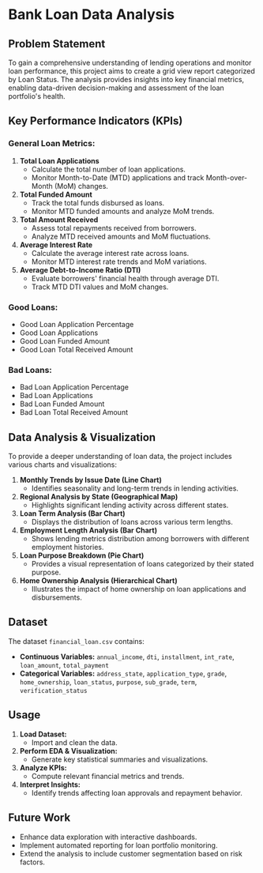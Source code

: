 # Bank Loan Data Analysis

## Problem Statement
To gain a comprehensive understanding of lending operations and monitor loan performance, this project aims to create a grid view report categorized by Loan Status. The analysis provides insights into key financial metrics, enabling data-driven decision-making and assessment of the loan portfolio's health.

## Key Performance Indicators (KPIs)
### General Loan Metrics:
1. **Total Loan Applications**
   - Calculate the total number of loan applications.
   - Monitor Month-to-Date (MTD) applications and track Month-over-Month (MoM) changes.
2. **Total Funded Amount**
   - Track the total funds disbursed as loans.
   - Monitor MTD funded amounts and analyze MoM trends.
3. **Total Amount Received**
   - Assess total repayments received from borrowers.
   - Analyze MTD received amounts and MoM fluctuations.
4. **Average Interest Rate**
   - Calculate the average interest rate across loans.
   - Monitor MTD interest rate trends and MoM variations.
5. **Average Debt-to-Income Ratio (DTI)**
   - Evaluate borrowers' financial health through average DTI.
   - Track MTD DTI values and MoM changes.

### Good Loans:
- Good Loan Application Percentage
- Good Loan Applications
- Good Loan Funded Amount
- Good Loan Total Received Amount

### Bad Loans:
- Bad Loan Application Percentage
- Bad Loan Applications
- Bad Loan Funded Amount
- Bad Loan Total Received Amount

## Data Analysis & Visualization
To provide a deeper understanding of loan data, the project includes various charts and visualizations:
1. **Monthly Trends by Issue Date (Line Chart)**
   - Identifies seasonality and long-term trends in lending activities.
2. **Regional Analysis by State (Geographical Map)**
   - Highlights significant lending activity across different states.
3. **Loan Term Analysis (Bar Chart)**
   - Displays the distribution of loans across various term lengths.
4. **Employment Length Analysis (Bar Chart)**
   - Shows lending metrics distribution among borrowers with different employment histories.
5. **Loan Purpose Breakdown (Pie Chart)**
   - Provides a visual representation of loans categorized by their stated purpose.
6. **Home Ownership Analysis (Hierarchical Chart)**
   - Illustrates the impact of home ownership on loan applications and disbursements.

## Dataset
The dataset `financial_loan.csv` contains:
- **Continuous Variables:** `annual_income`, `dti`, `installment`, `int_rate`, `loan_amount`, `total_payment`
- **Categorical Variables:** `address_state`, `application_type`, `grade`, `home_ownership`, `loan_status`, `purpose`, `sub_grade`, `term`, `verification_status`


## Usage
1. **Load Dataset:**
   - Import and clean the data.
2. **Perform EDA & Visualization:**
   - Generate key statistical summaries and visualizations.
3. **Analyze KPIs:**
   - Compute relevant financial metrics and trends.
4. **Interpret Insights:**
   - Identify trends affecting loan approvals and repayment behavior.

## Future Work
- Enhance data exploration with interactive dashboards.
- Implement automated reporting for loan portfolio monitoring.
- Extend the analysis to include customer segmentation based on risk factors.



